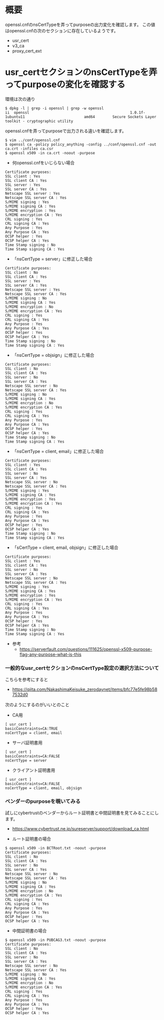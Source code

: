 # 概要
openssl.cnfのnsCertTypeを弄ってpurposeの出力変化を確認します。
この値はopenssl.cnfの次のセクションに存在しているようです。
- usr_cert
- v3_ca
- proxy_cert_ext

# usr_certセクションのnsCertTypeを弄ってpurposeの変化を確認する
環境は次の通り
```
$ dpkg -l | grep -i openssl | grep -w openssl
ii  openssl                                              1.0.1f-1ubuntu11                           amd64        Secure Sockets Layer toolkit - cryptographic utility
```

openssl.cnfを弄ってpurposeで出力される違いを確認します。
```
$ vim ../conf/openssl.cnf
$ openssl ca -policy policy_anything -config ../conf/openssl.cnf -out ca.crt -infiles ca.csr
$ openssl x509 -in ca.crt -noout -purpose 
```

- 何openssl.cnfをいじらない場合
```
Certificate purposes:
SSL client : Yes
SSL client CA : Yes
SSL server : Yes
SSL server CA : Yes
Netscape SSL server : Yes
Netscape SSL server CA : Yes
S/MIME signing : Yes
S/MIME signing CA : Yes
S/MIME encryption : Yes
S/MIME encryption CA : Yes
CRL signing : Yes
CRL signing CA : Yes
Any Purpose : Yes
Any Purpose CA : Yes
OCSP helper : Yes
OCSP helper CA : Yes
Time Stamp signing : No
Time Stamp signing CA : Yes
```

- 「nsCertType = server」に修正した場合
```
Certificate purposes:
SSL client : No
SSL client CA : Yes
SSL server : Yes
SSL server CA : Yes
Netscape SSL server : Yes
Netscape SSL server CA : Yes
S/MIME signing : No
S/MIME signing CA : Yes
S/MIME encryption : No
S/MIME encryption CA : Yes
CRL signing : Yes
CRL signing CA : Yes
Any Purpose : Yes
Any Purpose CA : Yes
OCSP helper : Yes
OCSP helper CA : Yes
Time Stamp signing : No
Time Stamp signing CA : Yes
```

- 「nsCertType = objsign」に修正した場合
```
Certificate purposes:
SSL client : No
SSL client CA : Yes
SSL server : No
SSL server CA : Yes
Netscape SSL server : No
Netscape SSL server CA : Yes
S/MIME signing : No
S/MIME signing CA : Yes
S/MIME encryption : No
S/MIME encryption CA : Yes
CRL signing : Yes
CRL signing CA : Yes
Any Purpose : Yes
Any Purpose CA : Yes
OCSP helper : Yes
OCSP helper CA : Yes
Time Stamp signing : No
Time Stamp signing CA : Yes
```

- 「nsCertType = client, email」に修正した場合
```
Certificate purposes:
SSL client : Yes
SSL client CA : Yes
SSL server : No
SSL server CA : Yes
Netscape SSL server : No
Netscape SSL server CA : Yes
S/MIME signing : Yes
S/MIME signing CA : Yes
S/MIME encryption : Yes
S/MIME encryption CA : Yes
CRL signing : Yes
CRL signing CA : Yes
Any Purpose : Yes
Any Purpose CA : Yes
OCSP helper : Yes
OCSP helper CA : Yes
Time Stamp signing : No
Time Stamp signing CA : Yes
```

- 「sCertType = client, email, objsign」に修正した場合
```
Certificate purposes:
SSL client : Yes
SSL client CA : Yes
SSL server : No
SSL server CA : Yes
Netscape SSL server : No
Netscape SSL server CA : Yes
S/MIME signing : Yes
S/MIME signing CA : Yes
S/MIME encryption : Yes
S/MIME encryption CA : Yes
CRL signing : Yes
CRL signing CA : Yes
Any Purpose : Yes
Any Purpose CA : Yes
OCSP helper : Yes
OCSP helper CA : Yes
Time Stamp signing : No
Time Stamp signing CA : Yes
```

- 参考
  - https://serverfault.com/questions/111625/openssl-x509-purpose-flag-any-purpose-what-is-this


### 一般的なusr_certセクションのnsCertType設定の選択方法について
こちらを参考にすると
- https://qiita.com/NakashimaKeisuke_zerodaynet/items/bfc77e5fe98b587532d0

次のようにするのがいいとのこと
- CA用
```
[ usr_cert ]
basicConstraints=CA:TRUE
nsCertType = client, email
```
- サーバ証明書用
```
[ usr_cert ]
basicConstraints=CA:FALSE
nsCertType = server
```
- クライアント証明書用
```
[ usr_cert ]
basicConstraints=CA:FALSE
nsCertType = client, email, objsign
```

### ベンダーのpurposeを覗いてみる
試しにcybertrustのベンダーからルート証明書と中間証明書を見てみることにします。
- https://www.cybertrust.ne.jp/sureserver/support/download_ca.html

- ルート証明書の場合
```
$ openssl x509 -in BCTRoot.txt -noout -purpose
Certificate purposes:
SSL client : No
SSL client CA : Yes
SSL server : No
SSL server CA : Yes
Netscape SSL server : No
Netscape SSL server CA : Yes
S/MIME signing : No
S/MIME signing CA : Yes
S/MIME encryption : No
S/MIME encryption CA : Yes
CRL signing : Yes
CRL signing CA : Yes
Any Purpose : Yes
Any Purpose CA : Yes
OCSP helper : Yes
OCSP helper CA : Yes
```

- 中間証明書の場合
```
$ openssl x509 -in PUBCAG3.txt -noout -purpose
Certificate purposes:
SSL client : No
SSL client CA : Yes
SSL server : No
SSL server CA : Yes
Netscape SSL server : No
Netscape SSL server CA : Yes
S/MIME signing : No
S/MIME signing CA : Yes
S/MIME encryption : No
S/MIME encryption CA : Yes
CRL signing : Yes
CRL signing CA : Yes
Any Purpose : Yes
Any Purpose CA : Yes
OCSP helper : Yes
OCSP helper CA : Yes
```
